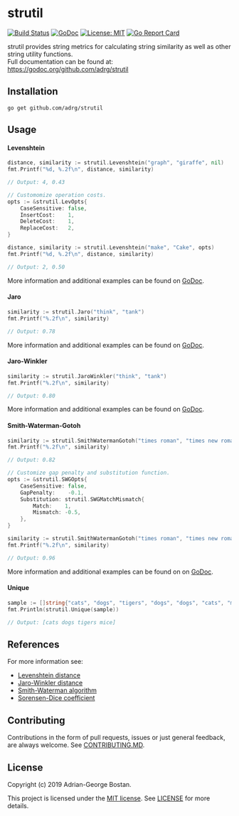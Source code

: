 strutil
=======
[![Build Status](https://travis-ci.org/adrg/strutil.svg?branch=master)](https://travis-ci.org/adrg/strutil)
[![GoDoc](https://img.shields.io/badge/godoc-reference-blue.svg?style=flat-square)](https://godoc.org/github.com/adrg/strutil)
[![License: MIT](https://img.shields.io/badge/license-MIT-red.svg?style=flat-square)](https://opensource.org/licenses/MIT)
[![Go Report Card](https://goreportcard.com/badge/github.com/adrg/strutil)](https://goreportcard.com/report/github.com/adrg/strutil)

strutil provides string metrics for calculating string similarity as well as
other string utility functions.  
Full documentation can be found at: https://godoc.org/github.com/adrg/strutil

## Installation

```
go get github.com/adrg/strutil
```

## Usage

#### Levenshtein

```go
distance, similarity := strutil.Levenshtein("graph", "giraffe", nil)
fmt.Printf("%d, %.2f\n", distance, similarity)

// Output: 4, 0.43
```

```go
// Customomize operation costs.
opts := &strutil.LevOpts{
    CaseSensitive: false,
    InsertCost:    1,
    DeleteCost:    1,
    ReplaceCost:   2,
}

distance, similarity := strutil.Levenshtein("make", "Cake", opts)
fmt.Printf("%d, %.2f\n", distance, similarity)

// Output: 2, 0.50
```
More information and additional examples can be found on
[GoDoc](https://godoc.org/github.com/adrg/strutil#Levenshtein).

#### Jaro

```go
similarity := strutil.Jaro("think", "tank")
fmt.Printf("%.2f\n", similarity)

// Output: 0.78
```

More information and additional examples can be found on
[GoDoc](https://godoc.org/github.com/adrg/strutil#Jaro).

#### Jaro-Winkler

```go
similarity := strutil.JaroWinkler("think", "tank")
fmt.Printf("%.2f\n", similarity)

// Output: 0.80
```

More information and additional examples can be found on
[GoDoc](https://godoc.org/github.com/adrg/strutil#JaroWinkler).

#### Smith-Waterman-Gotoh

```go
similarity := strutil.SmithWatermanGotoh("times roman", "times new roman", nil)
fmt.Printf("%.2f\n", similarity)

// Output: 0.82
```

```go
// Customize gap penalty and substitution function.
opts := &strutil.SWGOpts{
    CaseSensitive: false,
    GapPenalty:    -0.1,
    Substitution: strutil.SWGMatchMismatch{
        Match:    1,
        Mismatch: -0.5,
    },
}

similarity := strutil.SmithWatermanGotoh("times roman", "times new roman", opts)
fmt.Printf("%.2f\n", similarity)

// Output: 0.96
```

More information and additional examples can be found on
on [GoDoc](https://godoc.org/github.com/adrg/strutil#SmithWatermanGotoh).

#### Unique

```go
sample := []string{"cats", "dogs", "tigers", "dogs", "dogs", "cats", "mice"}
fmt.Println(strutil.Unique(sample))

// Output: [cats dogs tigers mice]
```

## References

For more information see:
- [Levenshtein distance](https://en.wikipedia.org/wiki/Levenshtein_distance)
- [Jaro-Winkler distance](https://en.wikipedia.org/wiki/Jaro-Winkler_distance)
- [Smith-Waterman algorithm](https://en.wikipedia.org/wiki/Smith-Waterman_algorithm)
- [Sorensen-Dice coefficient](https://en.wikipedia.org/wiki/Sorensen–Dice_coefficient)

## Contributing

Contributions in the form of pull requests, issues or just general feedback,
are always welcome.
See [CONTRIBUTING.MD](https://github.com/adrg/strutil/blob/master/CONTRIBUTING.md).

## License
Copyright (c) 2019 Adrian-George Bostan.

This project is licensed under the [MIT license](https://opensource.org/licenses/MIT).
See [LICENSE](https://github.com/adrg/strutil/blob/master/LICENSE) for more details.
